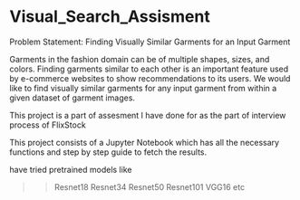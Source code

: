 # Visual_Search_Assisment

Problem Statement: Finding Visually Similar Garments for an Input Garment

Garments in the fashion domain can be of multiple shapes, sizes, and colors. Finding garments similar to
each other is an important feature used by e-commerce websites to show recommendations to its users.
We would like to find visually similar garments for any input garment from within a given dataset of garment
images.


This project is a part of assesment I have done for as the part of interview process of FlixStock

This project consists of a Jupyter Notebook which has all the necessary functions and step by step guide to fetch the results.

 have tried pretrained models like
>> Resnet18
>> Resnet34
>> Resnet50
>> Resnet101
>> VGG16 etc

